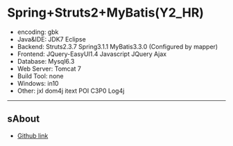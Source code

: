 Spring+Struts2+MyBatis(Y2_HR)
============
* encoding: gbk
* Java&IDE: JDK7 Eclipse 
* Backend:  Struts2.3.7 Spring3.1.1 MyBatis3.3.0 (Configured by mapper)
* Frontend: JQuery-EasyUI1.4 Javascript JQuery Ajax
* Database: Mysql6.3
* Web Server: Tomcat 7
* Build Tool: none
* Windows: in10
* Other: jxl dom4j itext POI C3P0  Log4j 
---------

sAbout
-----------------------------------
* [Github link](https://github.com/BarryLiu)
